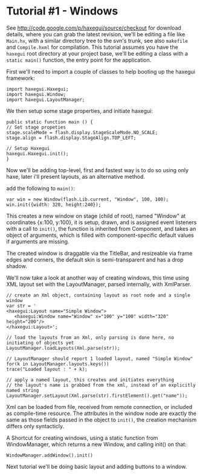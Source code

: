 # Tutorial #1 - Windows #

See http://code.google.com/p/haxegui/source/checkout for download details, where you can grab the latest revision, we'll be editing a file like `Main.hx`, with a similar directory tree to the svn's trunk, see also `makefile` and `Compile.hxml` for compilation.
This tutorial assumes you have the `haxegui` root directory at your project base, we'll be editing a class with a `static main()` function, the entry point for the application.

First we'll need to import a couple of classes to help booting up the haxegui framework:
```
import haxegui.Haxegui;
import haxegui.Window;
import haxegui.LayoutManager;
```

We then setup some stage properties, and initiate haxegui:
```
public static function main () {
// Set stage propeties
stage.scaleMode = flash.display.StageScaleMode.NO_SCALE;
stage.align = flash.display.StageAlign.TOP_LEFT;

// Setup Haxegui
haxegui.Haxegui.init();
}
```

Now we'll be adding top-level, first and fastest way is to do so using only haxe, later i'll present layouts, as an alternative method.

add the following to `main()`:
```
var win = new Window(flash.Lib.current, "Window", 100, 100);
win.init({width: 320, height:240});
```

This creates a new window on stage (child of root), named "Window" at coordinates {x:100, y:100}, it is setup, drawn, and is assigned event listeners with a call to `init()`, the function is inherited from Component, and takes an object of arguments, which is filled with component-specific default values if arguments are missing.

The created window is draggable via the TitleBar, and resizeable via frame edges and corners, the default skin is semi-transparent and has a drop shadow.

We'll now take a look at another way of creating windows, this time using XML layout set with the LayoutManager, parsed internally, with XmlParser.

```
// create an Xml object, containing layout as root node and a single window
var str = '
<haxegui:Layout name="Simple Window">
   <haxegui:Window name="Window" x="100" y="100" width="320" height="200"/>
</haxegui:Layout>';

// load the layouts from an Xml, only parsing is done here, no initiating of objects yet
LayoutManager.loadLayouts(Xml.parse(str));

// LayoutManager should report 1 loaded layout, named "Simple Window"
for(k in LayoutManager.layouts.keys())
trace("Loaded layout : " + k);

// apply a named layout, this creates and initiates everything
// the layout's name is grabbed from the xml, instead of an explicitly named string
LayoutManager.setLayout(Xml.parse(str).firstElement().get("name"));
```

Xml can be loaded from file, received from remote connection, or included as compile-time resource.
The attributes in the window node are exactly the same as those fields passed in the object to `init()`, the creation mechanism differs only syntacticly.

A Shortcut for creating windows, using a static function from WindowManager, which returns a new Window, and calling init() on that:
```
WindowManager.addWindow().init()
```

Next tutorial we'll be doing basic layout and adding buttons to a window.